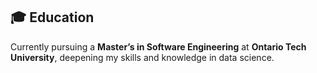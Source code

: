 ## 🎓 **Education**  
Currently pursuing a **Master’s in Software Engineering** at **Ontario Tech University**, deepening my skills and knowledge in data science.
